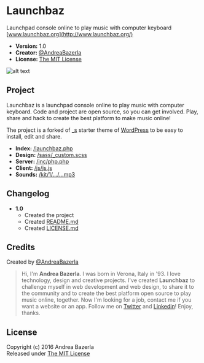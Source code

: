 # Launchbaz
Launchpad console online to play music with computer keyboard  
[www.launchbaz.org](http://www.launchbaz.org/)  

+ __Version:__ 1.0
+ __Creator:__ [@AndreaBazerla](https://twitter.com/AndreaBazerla)
+ __License:__ [The MIT License](https://github.com/andbaz/launchbaz/blob/master/LICENSE.md)

![alt text][cover]

## Project
Launchbaz is a launchpad console online to play music with computer keyboard. Code and project are open source, so you can get involved. Play, share and hack to create the best platform to make music online!  

The project is a forked of [_s](https://github.com/Automattic/_s) starter theme of [WordPress](https://github.com/WordPress/WordPress) to be easy to install, edit and share.

+ __Index:__ [/launchbaz.php](https://github.com/andbaz/launchbaz/blob/master/launchbaz.php)
+ __Design:__ [/sass/_custom.scss](https://github.com/andbaz/launchbaz/blob/master/sass/_custom.scss)
+ __Server:__ [/inc/php.php](https://github.com/andbaz/launchbaz/blob/master/inc/php.php)
+ __Client:__ [/js/js.js](https://github.com/andbaz/launchbaz/blob/master/js/js.js)
+ __Sounds:__ [/kit/1/.../...mp3](https://github.com/andbaz/launchbaz/tree/master/kit/1)

## Changelog
+ __1.0__
	+ Created the project
	+ Created [README.md](https://github.com/andbaz/launchbaz/blob/master/README.md)
	+ Created [LICENSE.md](https://github.com/andbaz/launchbaz/blob/master/LICENSE.md)

## Credits
Created by [@AndreaBazerla](https://twitter.com/AndreaBazerla)  
> Hi, I'm __Andrea Bazerla__. I was born in Verona, Italy in '93. I love technology, design and creative projects. I've created __Launchbaz__ to challenge myself in web development and web design, to share it to the community and to create the best platform open source to play music online, together. Now I'm looking for a job, contact me if you want a website or an app. Follow me on [Twitter](https://twitter.com/AndreaBazerla) and [Linkedin](https://www.linkedin.com/in/andreabazerla)! Enjoy, thanks.

## License
Copyright (c) 2016 Andrea Bazerla  
Released under [The MIT License](https://github.com/andbaz/launchbaz/blob/master/LICENSE.md)

[logo]: http://imageshack.com/a/img924/5369/IK6zYY.png "Launchbaz"
[cover]: http://imageshack.com/a/img923/4947/xGdaU3.png "Launchbaz"
